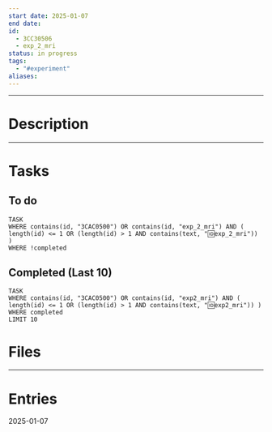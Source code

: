 ```yaml
---
start date: 2025-01-07
end date: 
id:
  - 3CC30506
  - exp_2_mri
status: in progress
tags:
  - "#experiment"
aliases:
---
```

---
# Description


---
# Tasks
## To do
```dataview
TASK
WHERE contains(id, "3CAC0500") OR contains(id, "exp_2_mri") AND ( length(id) <= 1 OR (length(id) > 1 AND contains(text, "🆔exp_2_mri")) )
WHERE !completed
```
## Completed (Last 10)
```dataview 
TASK
WHERE contains(id, "3CAC0500") OR contains(id, "exp2_mri") AND ( length(id) <= 1 OR (length(id) > 1 AND contains(text, "🆔exp2_mri")) )
WHERE completed
LIMIT 10
```
# Files


---
# Entries
2025-01-07